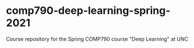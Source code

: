 # comp790-deep-learning-spring-2021
Course repository for the Spring COMP790 course "Deep Learning" at UNC
